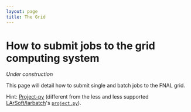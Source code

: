 ```yaml
---
layout: page
title: The Grid
---
```


# How to submit jobs to the grid computing system

*Under construction*

This page will detail how to submit single and batch jobs to the FNAL grid.

Hint: [Project-py](https://cdcvs.fnal.gov/redmine/projects/project-py/wiki/Project-py_guide) (different from the less and less supported [LArSoft/larbatch](https://github.com/LArSoft/larbatch)'s [`project.py`](https://github.com/LArSoft/larbatch/blob/8749597a1180b7a80ccf3076772743f813edbe1f/scripts/project.py)).
